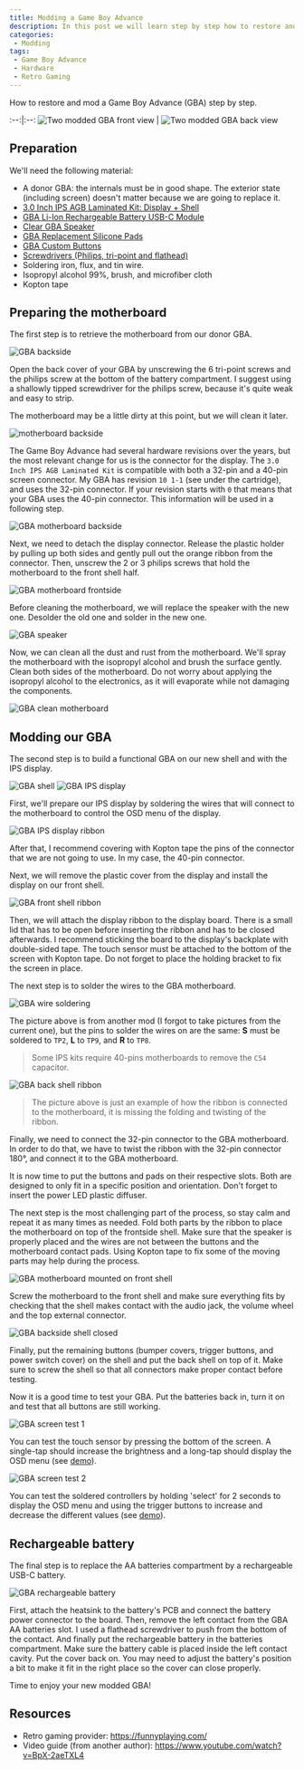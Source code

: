 ```yaml
---
title: Modding a Game Boy Advance
description: In this post we will learn step by step how to restore and improve an old Game Boy Advance.
categories:
 - Modding
tags:
 - Game Boy Advance
 - Hardware
 - Retro Gaming
---
```


How to restore and mod a Game Boy Advance (GBA) step by step.

:--:|:--:
<img src="/assets/images/gba_mod/GBA_1.jpg" alt="Two modded GBA front view"/> | <img src="/assets/images/gba_mod/GBA_2.jpg" alt="Two modded GBA back view"/>

## Preparation

We'll need the following material:
- A donor GBA: the internals must be in good shape. The exterior state (including screen) doesn't matter because we are going to replace it.
- [3.0 Inch IPS AGB Laminated Kit: Display + Shell](https://funnyplaying.com/products/3-0-inch-ips-agb-laminated-kit)
- [GBA Li-Ion Rechargeable Battery USB-C Module](https://funnyplaying.com/products/gba-li-ion-rechargeable-battery-typec-module)
- [Clear GBA Speaker](https://funnyplaying.com/products/clear-gba-speaker)
- [GBA Replacement Silicone Pads](https://funnyplaying.com/products/replacement-silicone-pads-for-gameboy-advance) 
- [GBA Custom Buttons](https://funnyplaying.com/products/agb-custom-buttons)
- [Screwdrivers (Philips, tri-point and flathead)](https://www.ifixit.com/products/mako-driver-kit-64-precision-bits)
- Soldering iron, flux, and tin wire.
- Isopropyl alcohol 99%, brush, and microfiber cloth
- Kopton tape

## Preparing the motherboard

The first step is to retrieve the motherboard from our donor GBA. 

![GBA backside](/assets/images/gba_mod/IMG20240328123418.jpg) 

Open the back cover of your GBA by unscrewing the 6 tri-point screws and the philips screw at the bottom of the battery compartment.
I suggest using a shallowly tipped screwdriver for the philips screw, because it's quite weak and easy to strip.

The motherboard may be a little dirty at this point, but we will clean it later.

![motherboard backside](/assets/images/gba_mod/IMG20240328123732.jpg) 

The Game Boy Advance had several hardware revisions over the years, but the most relevant change for us is the connector for the display.
The `3.0 Inch IPS AGB Laminated Kit` is compatible with both a 32-pin and a 40-pin screen connector.
My GBA has revision `10 1-1` (see under the cartridge), and uses the 32-pin connector. If your revision starts with `0` that means that your GBA uses the 40-pin connector. This information will be used in a following step.

![GBA motherboard backside](/assets/images/gba_mod/IMG20240328123858.jpg) 

Next, we need to detach the display connector. Release the plastic holder by pulling up both sides and gently pull out the orange ribbon from the connector. Then, unscrew the 2 or 3 philips screws that hold the motherboard to the front shell half.

![GBA motherboard frontside](/assets/images/gba_mod/IMG20240328123943.jpg) 

Before cleaning the motherboard, we will replace the speaker with the new one.
Desolder the old one and solder in the new one.

![GBA speaker](/assets/images/gba_mod/IMG20240328124830.jpg) 

Now, we can clean all the dust and rust from the motherboard. We'll spray the motherboard with the isopropyl alcohol and brush the surface gently. Clean both sides of the motherboard. Do not worry about applying the isopropyl alcohol to the electronics, as it will evaporate while not damaging the components.

![GBA clean motherboard](/assets/images/gba_mod/IMG20240328125207.jpg) 

## Modding our GBA

The second step is to build a functional GBA on our new shell and with the IPS display.

![GBA shell](/assets/images/gba_mod/IMG20240328125355.jpg) 
![GBA IPS display](/assets/images/gba_mod/IMG20240328125641.jpg) 

First, we'll prepare our IPS display by soldering the wires that will connect to the motherboard to control the OSD menu of the display.

![GBA IPS display ribbon](/assets/images/gba_mod/IMG20240328130208.jpg)

After that, I recommend covering with Kopton tape the pins of the connector that we are not going to use. In my case, the 40-pin connector.

Next, we will remove the plastic cover from the display and install the display on our front shell.

![GBA front shell ribbon](/assets/images/gba_mod/IMG20240328132236.jpg)

Then, we will attach the display ribbon to the display board. There is a small lid that has to be open before inserting the ribbon and has to be closed afterwards. I recommend sticking the board to the display's backplate with double-sided tape. The touch sensor must be attached to the bottom of the screen with Kopton tape. Do not forget to place the holding bracket to fix the screen in place.

The next step is to solder the wires to the GBA motherboard.

![GBA wire soldering](/assets/images/gba_mod/IMG20240327155543.jpg)

The picture above is from another mod (I forgot to take pictures from the current one), but the pins to solder the wires on are the same:
**S** must be soldered to `TP2`, **L** to `TP9`, and **R** to `TP8`.

> Some IPS kits require 40-pins motherboards to remove the `C54` capacitor.

![GBA back shell ribbon](/assets/images/gba_mod/IMG20240328130900.jpg)

> The picture above is just an example of how the ribbon is connected to the motherboard, it is missing the folding and twisting of the ribbon.

Finally, we need to connect the 32-pin connector to the GBA motherboard. In order to do that, we have to twist the ribbon with the 32-pin connector 180°, and connect it to the GBA motherboard. 

It is now time to put the buttons and pads on their respective slots. Both are designed to only fit in a specific position and orientation. Don't forget to insert the power LED plastic diffuser.

The next step is the most challenging part of the process, so stay calm and repeat it as many times as needed.
Fold both parts by the ribbon to place the motherboard on top of the frontside shell. Make sure that the speaker is properly placed and the wires are not between the buttons and the motherboard contact pads. Using Kopton tape to fix some of the moving parts may help during the process.

![GBA motherboard mounted on front shell](/assets/images/gba_mod/IMG20240328135250.jpg) 

Screw the motherboard to the front shell and make sure everything fits by checking that the shell makes contact with the audio jack, the volume wheel and the top external connector.

![GBA backside shell closed](/assets/images/gba_mod/IMG20240328140029.jpg) 

Finally, put the remaining buttons (bumper covers, trigger buttons, and power switch cover) on the shell and put the back shell on top of it. Make sure to screw the shell so that all connectors make proper contact before testing.

Now it is a good time to test your GBA. Put the batteries back in, turn it on and test that all buttons are still working.

![GBA screen test 1](/assets/images/gba_mod/IMG20240328140729.jpg) 

You can test the touch sensor by pressing the bottom of the screen. A single-tap should increase the brightness and a long-tap should display the OSD menu (see [demo](https://www.youtube.com/shorts/IqRYh-b76Pw)).

![GBA screen test 2](/assets/images/gba_mod/IMG20240328140735.jpg) 

You can test the soldered controllers by holding 'select' for 2 seconds to display the OSD menu and using the trigger buttons to increase and decrease the different values (see [demo](https://www.youtube.com/shorts/-Ox0G2bGdoY)).

## Rechargeable battery

The final step is to replace the AA batteries compartment by a rechargeable USB-C battery.

![GBA rechargeable battery](/assets/images/gba_mod/IMG20240328140550.jpg)

First, attach the heatsink to the battery's PCB and connect the battery power connector to the board.
Then, remove the left contact from the GBA AA batteries slot. 
I used a flathead screwdriver to push from the bottom of the contact.
And finally put the rechargeable battery in the batteries compartment.
Make sure the battery cable is placed inside the left contact cavity.
Put the cover back on. You may need to adjust the battery's position a bit to make it fit in the right place so the cover can close properly.

Time to enjoy your new modded GBA!

## Resources

- Retro gaming provider: <https://funnyplaying.com/>
- Video guide (from another author): <https://www.youtube.com/watch?v=BpX-2aeTXL4>
